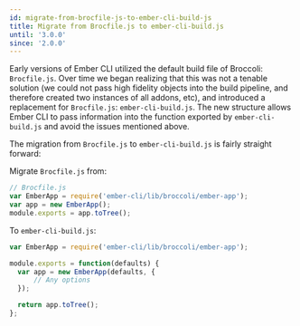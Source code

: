 ```yaml
---
id: migrate-from-brocfile-js-to-ember-cli-build-js
title: Migrate from Brocfile.js to ember-cli-build.js
until: '3.0.0'
since: '2.0.0'
---
```


Early versions of Ember CLI utilized the default build file of Broccoli: `Brocfile.js`. Over time
we began realizing that this was not a tenable solution (we could not pass high fidelity objects
into the build pipeline, and therefore created two instances of all addons, etc), and introduced a
replacement for `Brocfile.js`: `ember-cli-build.js`.  The new structure allows Ember CLI to pass
information into the function exported by `ember-cli-build.js` and avoid the issues mentioned above.

The migration from `Brocfile.js` to `ember-cli-build.js` is fairly straight forward:

Migrate `Brocfile.js` from:
```javascript
// Brocfile.js
var EmberApp = require('ember-cli/lib/broccoli/ember-app');
var app = new EmberApp();
module.exports = app.toTree();
```

To `ember-cli-build.js`:

```javascript
var EmberApp = require('ember-cli/lib/broccoli/ember-app');

module.exports = function(defaults) {
  var app = new EmberApp(defaults, {
      // Any options
  });

  return app.toTree();
};
```

